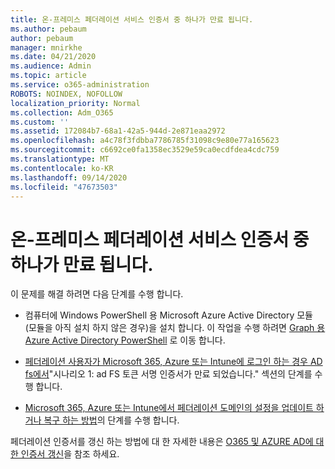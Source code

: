 ```yaml
---
title: 온-프레미스 페더레이션 서비스 인증서 중 하나가 만료 됩니다.
ms.author: pebaum
author: pebaum
manager: mnirkhe
ms.date: 04/21/2020
ms.audience: Admin
ms.topic: article
ms.service: o365-administration
ROBOTS: NOINDEX, NOFOLLOW
localization_priority: Normal
ms.collection: Adm_O365
ms.custom: ''
ms.assetid: 172084b7-68a1-42a5-944d-2e871eaa2972
ms.openlocfilehash: a4c78f3fdbba7786785f31098c9e80e77a165623
ms.sourcegitcommit: c6692ce0fa1358ec3529e59ca0ecdfdea4cdc759
ms.translationtype: MT
ms.contentlocale: ko-KR
ms.lasthandoff: 09/14/2020
ms.locfileid: "47673503"
---
```

# <a name="one-of-your-on-premises-federation-service-certificates-is-expiring"></a>온-프레미스 페더레이션 서비스 인증서 중 하나가 만료 됩니다.

이 문제를 해결 하려면 다음 단계를 수행 합니다.
  
- 컴퓨터에 Windows PowerShell 용 Microsoft Azure Active Directory 모듈 (모듈을 아직 설치 하지 않은 경우)을 설치 합니다. 이 작업을 수행 하려면 [Graph 용 Azure Active Directory PowerShell](https://docs.microsoft.com/powershell/azure/active-directory/install-adv2?view=azureadps-2.0) 로 이동 합니다.
    
- [페더레이션 사용자가 Microsoft 365, Azure 또는 Intune에 로그인 하는 경우 AD fs에서](https://support.microsoft.com/help/2713898/there-was-a-problem-accessing-the-site-error-from-ad-fs-when-a-federat)"시나리오 1: ad FS 토큰 서명 인증서가 만료 되었습니다." 섹션의 단계를 수행 합니다.
    
- [Microsoft 365, Azure 또는 Intune에서 페더레이션 도메인의 설정을 업데이트 하거나 복구 하는 방법](https://support.microsoft.com/help/2647048/how-to-update-or-repair-the-settings-of-a-federated-domain-in-office-3)의 단계를 수행 합니다.
    
페더레이션 인증서를 갱신 하는 방법에 대 한 자세한 내용은 [O365 및 AZURE AD에 대 한 인증서 갱신](https://docs.microsoft.com/azure/active-directory/connect/active-directory-aadconnect-o365-certs)을 참조 하세요.
  

